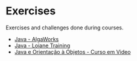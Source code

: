 # Exercises
Exercises and challenges done during courses.
- [Java - AlgaWorks](curso-java-alga-works)
- [Java - Loiane Training](curso-java-loiane-training)
- [Java e Orientação à Objetos - Curso em Video](curso-java-oo-curso-em-video)